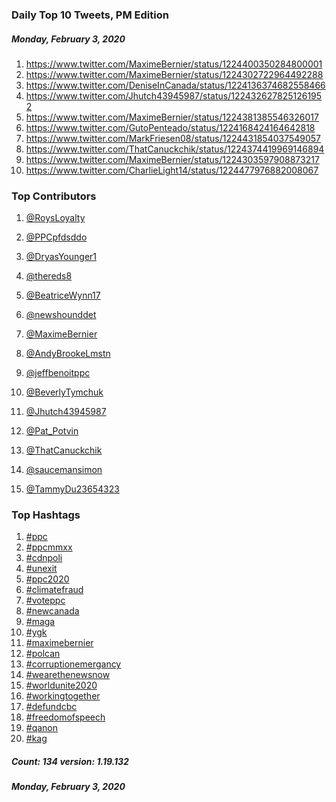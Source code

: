 ### Daily Top 10 Tweets, PM Edition
##### Monday, February 3, 2020
 1) https://www.twitter.com/MaximeBernier/status/1224400350284800001
 2) https://www.twitter.com/MaximeBernier/status/1224302722964492288
 3) https://www.twitter.com/DeniseInCanada/status/1224136374682558466
 4) https://www.twitter.com/Jhutch43945987/status/1224326278251261952
 5) https://www.twitter.com/MaximeBernier/status/1224381385546326017
 6) https://www.twitter.com/GutoPenteado/status/1224168424164642818
 7) https://www.twitter.com/MarkFriesen08/status/1224431854037549057
 8) https://www.twitter.com/ThatCanuckchik/status/1224374419969146894
 9) https://www.twitter.com/MaximeBernier/status/1224303597908873217
10) https://www.twitter.com/CharlieLight14/status/1224477976882008067

### Top Contributors
  1) [@RoysLoyalty](https://www.twitter.com/RoysLoyalty)
  2) [@PPCpfdsddo](https://www.twitter.com/PPCpfdsddo)
  3) [@DryasYounger1](https://www.twitter.com/DryasYounger1)
  4) [@thereds8](https://www.twitter.com/thereds8)
  5) [@BeatriceWynn17](https://www.twitter.com/BeatriceWynn17)
  6) [@newshounddet](https://www.twitter.com/newshounddet)
  7) [@MaximeBernier](https://www.twitter.com/MaximeBernier)
  8) [@AndyBrookeLmstn](https://www.twitter.com/AndyBrookeLmstn)
  9) [@jeffbenoitppc](https://www.twitter.com/jeffbenoitppc)
 10) [@BeverlyTymchuk](https://www.twitter.com/BeverlyTymchuk)

 11) [@Jhutch43945987](https://www.twitter.com/Jhutch43945987)
 12) [@Pat_Potvin](https://www.twitter.com/Pat_Potvin)
 13) [@ThatCanuckchik](https://www.twitter.com/ThatCanuckchik)
 14) [@saucemansimon](https://www.twitter.com/saucemansimon)
 15) [@TammyDu23654323](https://www.twitter.com/TammyDu23654323)


### Top Hashtags

  1) [#ppc](https://www.twitter.com/hashtag/ppc)
  2) [#ppcmmxx](https://www.twitter.com/hashtag/ppcmmxx)
  3) [#cdnpoli](https://www.twitter.com/hashtag/cdnpoli)
  4) [#unexit](https://www.twitter.com/hashtag/unexit)
  5) [#ppc2020](https://www.twitter.com/hashtag/ppc2020)
  6) [#climatefraud](https://www.twitter.com/hashtag/climatefraud)
  7) [#voteppc](https://www.twitter.com/hashtag/voteppc)
  8) [#newcanada](https://www.twitter.com/hashtag/newcanada)
  9) [#maga](https://www.twitter.com/hashtag/maga)
 10) [#ygk](https://www.twitter.com/hashtag/ygk)
 11) [#maximebernier](https://www.twitter.com/hashtag/maximebernier)
 12) [#polcan](https://www.twitter.com/hashtag/polcan)
 13) [#corruptionemergancy](https://www.twitter.com/hashtag/corruptionemergancy)
 14) [#wearethenewsnow](https://www.twitter.com/hashtag/wearethenewsnow)
 15) [#worldunite2020](https://www.twitter.com/hashtag/worldunite2020)
 16) [#workingtogether](https://www.twitter.com/hashtag/workingtogether)
 17) [#defundcbc](https://www.twitter.com/hashtag/defundcbc)
 18) [#freedomofspeech](https://www.twitter.com/hashtag/freedomofspeech)
 19) [#qanon](https://www.twitter.com/hashtag/qanon)
 20) [#kag](https://www.twitter.com/hashtag/kag)

##### Count: 134	version: 1.19.132
##### Monday, February 3, 2020

